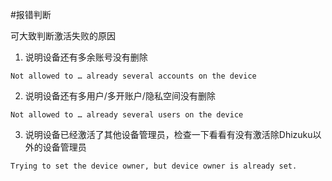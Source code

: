 #报错判断

可大致判断激活失败的原因

1. 说明设备还有多余账号没有删除

```
Not allowed to … already several accounts on the device
```

2. 说明设备还有多用户/多开账户/隐私空间没有删除

```
Not allowed to … already several users on the device
```

3. 说明设备已经激活了其他设备管理员，检查一下看看有没有激活除Dhizuku以外的设备管理员

```
Trying to set the device owner, but device owner is already set.
```
